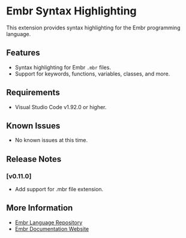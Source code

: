 # Embr Syntax Highlighting

This extension provides syntax highlighting for the Embr programming language.

## Features

- Syntax highlighting for Embr `.mbr` files.
- Support for keywords, functions, variables, classes, and more.

## Requirements

- Visual Studio Code v1.92.0 or higher.

## Known Issues

- No known issues at this time.

## Release Notes

### [v0.11.0]

- Add support for .mbr file extension.

## More Information

- [Embr Language Repository](https://github.com/dishpit/embr)
- [Embr Documentation Website](https://embrlang.com/)
